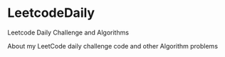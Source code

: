 # LeetcodeDaily
Leetcode Daily Challenge and Algorithms

About my LeetCode daily challenge code and other Algorithm problems
